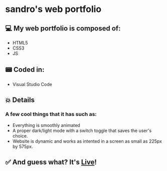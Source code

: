 # sandro's web portfolio

## 💻 My web portfolio is composed of:

- HTML5
- CSS3
- JS

## 📟 Coded in:

- Visual Studio Code

## 💥 Details

### A few cool things that it has such as:

- Everything is smoothly animated
- A proper dark/light mode with a switch toggle that saves the user's choice.
- Website is dynamic and works as intented in a screen as small as 225px by 575px.


## ✅ And guess what? It's [Live](http://sandro-santos.com)! 
